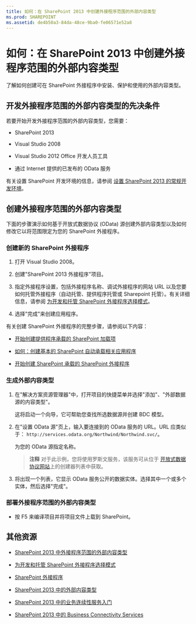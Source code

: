 ```yaml
---
title: 如何：在 SharePoint 2013 中创建外接程序范围的外部内容类型
ms.prod: SHAREPOINT
ms.assetid: de4b50a3-84da-48ce-9ba0-fe06571e52a8
---
```



# 如何：在 SharePoint 2013 中创建外接程序范围的外部内容类型
了解如何创建可在 SharePoint 外接程序中安装、保护和使用的外部内容类型。
## 开发外接程序范围的外部内容类型的先决条件
<a name="bkmk_Prerequisites"> </a>

若要开始开发外接程序范围的外部内容类型，您需要：
  
    
    

- SharePoint 2013
    
  
- Visual Studio 2008
    
  
- Visual Studio 2012 Office 开发人员工具
    
  
- 通过 Internet 提供的已发布的 OData 服务
    
  
有关设置 SharePoint 开发环境的信息，请参阅 [设置 SharePoint 2013 的常规开发环境](set-up-a-general-development-environment-for-sharepoint-2013.md)。
  
    
    

## 创建外接程序范围的外部内容类型
<a name="bkmk_CreateECT"> </a>

下面的步骤演示如何基于开放式数据协议 (OData) 源创建外部内容类型以及如何修改它以将范围限定为您的 SharePoint 外接程序。
  
    
    

### 创建新的 SharePoint 外接程序


1. 打开 Visual Studio 2008。
    
  
2. 创建"SharePoint 2013 外接程序"项目。
    
  
3. 指定外接程序设置，包括外接程序名称、调试外接程序的网站 URL 以及您要如何托管外接程序（自动托管、提供程序托管或 Sharepoint 托管）。有关详细信息，请参阅  [为开发和托管 SharePoint 外接程序选择模式](http://msdn.microsoft.com/library/05ce5435-0a03-4ddc-976b-c33b08d03457%28Office.15%29.aspx)。
    
  
4. 选择"完成"来创建应用程序。
    
  
有关创建 SharePoint 外接程序的完整步骤，请参阅以下内容：
  
    
    

-  [开始创建提供程序承载的 SharePoint 加载项](http://msdn.microsoft.com/library/3038dd73-41ee-436f-8c78-ef8e6869bf7b%28Office.15%29.aspx)
    
  
-  [如何：创建基本的 SharePoint 自动承载相关应用程序](http://msdn.microsoft.com/library/0572894d-c437-4b7d-8ac6-8405496e2145%28Office.15%29.aspx)
    
  
-  [开始创建 SharePoint 承载的 SharePoint 外接程序](http://msdn.microsoft.com/library/1b992485-6efe-4ea4-a18c-221689b0b66f%28Office.15%29.aspx)
    
  

### 生成外部内容类型


1. 在"解决方案资源管理器"中，打开项目的快捷菜单并选择"添加"、"外部数据源的内容类型"。
    
    这将启动一个向导，它可帮助您查找所选数据源并创建 BDC 模型。
    
  
2. 在"设置 OData 源"页上，输入要连接到的 OData 服务的 URL。URL 应类似于： `http://services.odata.org/Northwind/Northwind.svc/`。
    
    为您的 OData 源指定名称。
    
    > **注释**
      > 对于此示例，您将使用罗斯文服务，该服务可从位于 [开放式数据协议网站](http://www.odata.org)上的创建器列表中获取。 
3. 将出现一个列表，它显示 OData 服务公开的数据实体。选择其中一个或多个实体，然后选择"完成"。
    
  

### 部署外接程序范围的外部内容类型


- 按 F5 来编译项目并将项目文件上载到 SharePoint。
    
  

## 其他资源
<a name="bk_addresources"> </a>


-  [SharePoint 2013 中外接程序范围的外部内容类型](add-in-scoped-external-content-types-in-sharepoint-2013.md)
    
  
-  [为开发和托管 SharePoint 外接程序选择模式](http://msdn.microsoft.com/library/05ce5435-0a03-4ddc-976b-c33b08d03457%28Office.15%29.aspx)
    
  
-  [SharePoint 外接程序](http://msdn.microsoft.com/library/cd1eda9e-8e54-4223-93a9-a6ea0d18df70%28Office.15%29.aspx)
    
  
-  [SharePoint 2013 中的外部内容类型](external-content-types-in-sharepoint-2013.md)
    
  
-  [SharePoint 2013 中的业务连续性服务入门](get-started-with-business-connectivity-services-in-sharepoint-2013.md)
    
  
-  [SharePoint 2013 中的 Business Connectivity Services](business-connectivity-services-in-sharepoint-2013.md)
    
  

